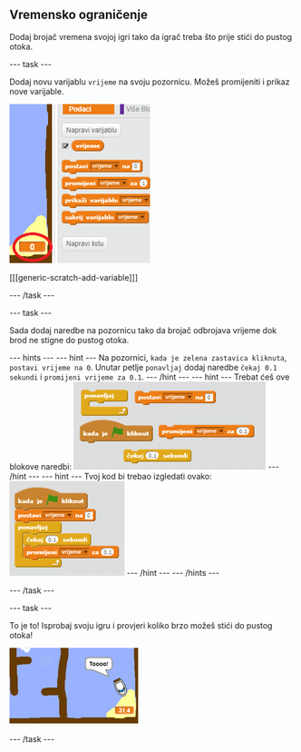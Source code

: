## Vremensko ograničenje

Dodaj brojač vremena svojoj igri tako da igrač treba što prije stići do pustog otoka.

\--- task \---

Dodaj novu varijablu `vrijeme` na svoju pozornicu. Možeš promijeniti i prikaz nove varijable.

![screenshot](images/boat-variable.png)

[[[generic-scratch-add-variable]]]

\--- /task \---

\--- task \---

Sada dodaj naredbe na pozornicu tako da brojač odbrojava vrijeme dok brod ne stigne do pustog otoka.

\--- hints \--- \--- hint \--- Na pozornici, `kada je zelena zastavica kliknuta`, `postavi vrijeme na 0`. Unutar petlje `ponavljaj` dodaj naredbe `čekaj 0.1 sekundi` i `promijeni vrijeme za 0.1`. \--- /hint \--- \--- hint \--- Trebat ćeš ove blokove naredbi: ![screenshot](images/boat-time-blocks.png) \--- /hint \--- \--- hint \--- Tvoj kod bi trebao izgledati ovako: ![screenshot](images/boat-time-code.png) \--- /hint \--- \--- /hints \---

\--- /task \---

\--- task \---

To je to! Isprobaj svoju igru i provjeri koliko brzo možeš stići do pustog otoka!

![screenshot](images/boat-variable-test.png)

\--- /task \---